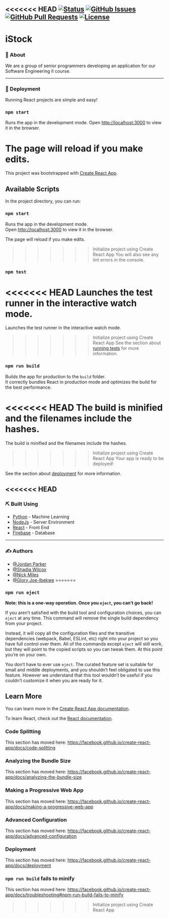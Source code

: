 <<<<<<< HEAD
[![Status](https://img.shields.io/badge/status-active-success.svg)]()
[![GitHub Issues](https://img.shields.io/github/issues/jordanparker32/market_predictor.svg)](https://github.com/jordanparker32/market_predictor/issues)
[![GitHub Pull Requests](https://img.shields.io/github/issues-pr/jordanparker32/market_predictor.svg)](https://github.com/market_predictor/pulls)
[![License](https://img.shields.io/badge/license-MIT-blue.svg)](/LICENSE)
---

# iStock

### 🧐 About

We are a group of senior programmers developing an application for our Software Engineering II course.


---

### 🚀 Deployment

Running React projects are simple and easy!

### `npm start`

Runs the app in the development mode.
Open [http://localhost:3000](http://localhost:3000) to view it in the browser.

The page will reload if you make edits.
=======
This project was bootstrapped with [Create React App](https://github.com/facebook/create-react-app).

## Available Scripts

In the project directory, you can run:

### `npm start`

Runs the app in the development mode.<br />
Open [http://localhost:3000](http://localhost:3000) to view it in the browser.

The page will reload if you make edits.<br />
>>>>>>> Initialize project using Create React App
You will also see any lint errors in the console.

### `npm test`

<<<<<<< HEAD
Launches the test runner in the interactive watch mode.
=======
Launches the test runner in the interactive watch mode.<br />
>>>>>>> Initialize project using Create React App
See the section about [running tests](https://facebook.github.io/create-react-app/docs/running-tests) for more information.

### `npm run build`

Builds the app for production to the `build` folder.<br />
It correctly bundles React in production mode and optimizes the build for the best performance.

<<<<<<< HEAD
The build is minified and the filenames include the hashes.
=======
The build is minified and the filenames include the hashes.<br />
>>>>>>> Initialize project using Create React App
Your app is ready to be deployed!

See the section about [deployment](https://facebook.github.io/create-react-app/docs/deployment) for more information.

<<<<<<< HEAD
---

### ⛏️ Built Using

- [Python](https://www.python.org/) - Machine Learning
- [NodeJs](https://nodejs.org/en/) - Server Environment
- [React](https://reactjs.org/) - Front End
- [Firebase](https://firebase.google.com/) - Database

---

### ✍️ Authors

- [@Jordan Parker](https://github.com/jordanparker32) 
- [@Shadia Wilcox](https://github.com/shadixoxo)
- [@Nick Miles](https://github.com/namiles)
- [@Glory Joe-Ibekwe](https://github.com/Globell28)
=======
### `npm run eject`

**Note: this is a one-way operation. Once you `eject`, you can’t go back!**

If you aren’t satisfied with the build tool and configuration choices, you can `eject` at any time. This command will remove the single build dependency from your project.

Instead, it will copy all the configuration files and the transitive dependencies (webpack, Babel, ESLint, etc) right into your project so you have full control over them. All of the commands except `eject` will still work, but they will point to the copied scripts so you can tweak them. At this point you’re on your own.

You don’t have to ever use `eject`. The curated feature set is suitable for small and middle deployments, and you shouldn’t feel obligated to use this feature. However we understand that this tool wouldn’t be useful if you couldn’t customize it when you are ready for it.

## Learn More

You can learn more in the [Create React App documentation](https://facebook.github.io/create-react-app/docs/getting-started).

To learn React, check out the [React documentation](https://reactjs.org/).

### Code Splitting

This section has moved here: https://facebook.github.io/create-react-app/docs/code-splitting

### Analyzing the Bundle Size

This section has moved here: https://facebook.github.io/create-react-app/docs/analyzing-the-bundle-size

### Making a Progressive Web App

This section has moved here: https://facebook.github.io/create-react-app/docs/making-a-progressive-web-app

### Advanced Configuration

This section has moved here: https://facebook.github.io/create-react-app/docs/advanced-configuration

### Deployment

This section has moved here: https://facebook.github.io/create-react-app/docs/deployment

### `npm run build` fails to minify

This section has moved here: https://facebook.github.io/create-react-app/docs/troubleshooting#npm-run-build-fails-to-minify
>>>>>>> Initialize project using Create React App
